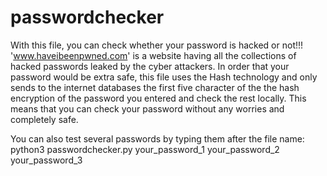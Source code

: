 # passwordchecker
With this file, you can check whether your password is hacked or not!!!
'www.haveibeenpwned.com' is a website having all the collections of hacked passwords leaked by the cyber attackers.
In order that your password would be extra safe, this file uses the Hash technology and only sends to the internet databases the first five character of the the hash encryption of the password you entered and check the rest locally. This means that you can check your password without any worries and completely safe.

You can also test several passwords by typing them after the file name:
python3 passwordchecker.py your_password_1 your_password_2 your_password_3 
